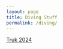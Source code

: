 ```yaml
---
layout: page
title: Diving Stuff
permalink: /diving/
---
```


[Truk 2024](https://stuartmonro.github.io/diving_folder/truk2024 'Truk Lagoon')


